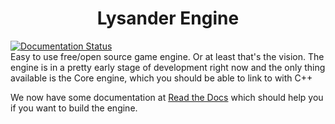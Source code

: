 # <div align="center">Lysander Engine</div>
[![Documentation Status](https://readthedocs.org/projects/lysanderengine/badge/?version=latest)](https://lysanderengine.readthedocs.io/en/latest/?badge=latest)  
Easy to use free/open source game engine. Or at least that's the vision.
The engine is in a pretty early stage of development right now and the only thing
available is the Core engine, which you should be able to link to with C++

We now have some documentation at [Read the Docs](https://lysanderengine.readthedocs.io/en/latest/) 
which should help you if you want to build the engine.
